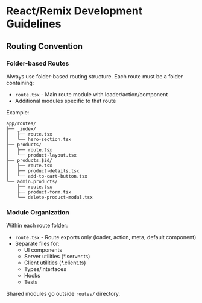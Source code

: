 # React/Remix Development Guidelines

## Routing Convention

### Folder-based Routes

Always use folder-based routing structure. Each route must be a folder containing:
- `route.tsx` - Main route module with loader/action/component
- Additional modules specific to that route

Example:
```
app/routes/
├── _index/
│   ├── route.tsx
│   └── hero-section.tsx
├── products/
│   ├── route.tsx
│   └── product-layout.tsx
├── products.$id/
│   ├── route.tsx
│   ├── product-details.tsx
│   └── add-to-cart-button.tsx
└── admin.products/
    ├── route.tsx
    ├── product-form.tsx
    └── delete-product-modal.tsx
```

### Module Organization

Within each route folder:
- `route.tsx` - Route exports only (loader, action, meta, default component)
- Separate files for:
  - UI components
  - Server utilities (*.server.ts)
  - Client utilities (*.client.ts)
  - Types/interfaces
  - Hooks
  - Tests

Shared modules go outside `routes/` directory.